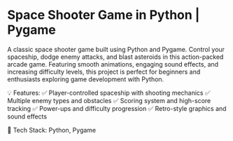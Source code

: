 # Space Shooter Game in Python | Pygame
A classic space shooter game built using Python and Pygame. Control your spaceship, dodge enemy attacks, and blast asteroids in this action-packed arcade game. Featuring smooth animations, engaging sound effects, and increasing difficulty levels, this project is perfect for beginners and enthusiasts exploring game development with Python.

💡 Features:
✅ Player-controlled spaceship with shooting mechanics
✅ Multiple enemy types and obstacles
✅ Scoring system and high-score tracking
✅ Power-ups and difficulty progression
✅ Retro-style graphics and sound effects

🔧 Tech Stack: Python, Pygame
